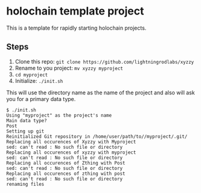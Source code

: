 # holochain template project

This is a template for rapidly starting holochain projects.

## Steps

1. Clone this repo: `git clone https://github.com/lightningrodlabs/xyzzy`
2. Rename to you project: `mv xyzzy myproject`
3. `cd myproject`
4. Initialize: `./init.sh`

This will use the directory name as the name of the project and also will ask you for a primary data type. 
```
$ ./init.sh
Using "myproject" as the project's name
Main data type?
Post
Setting up git
Reinitialized Git repository in /home/user/path/to//myproject/.git/
Replacing all occurences of Xyzzy with Myproject 
sed: can't read : No such file or directory
Replacing all occurences of xyzzy with myproject 
sed: can't read : No such file or directory
Replacing all occurences of Zthing with Post 
sed: can't read : No such file or directory
Replacing all occurences of zthing with post 
sed: can't read : No such file or directory
renaming files
```
